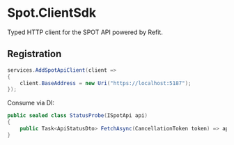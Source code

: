 # Spot.ClientSdk

Typed HTTP client for the SPOT API powered by Refit.

## Registration

```csharp
services.AddSpotApiClient(client =>
{
    client.BaseAddress = new Uri("https://localhost:5187");
});
```

Consume via DI:

```csharp
public sealed class StatusProbe(ISpotApi api)
{
    public Task<ApiStatusDto> FetchAsync(CancellationToken token) => api.GetStatusAsync(token);
}
```
